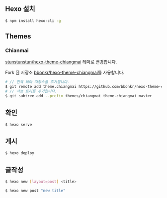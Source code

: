 ## Hexo 설치

```bash
$ npm install hexo-cli -g
```

## Themes

### Chianmai

[stunstunstun/hexo-theme-chiangmai](https://github.com/stunstunstun/hexo-theme-chiangmai) 테마로 변경합니다.

Fork 된 저장소 [bbonkr/hexo-theme-chiangmai](https://github.com/bbonkr/hexo-theme-chiangmai)를 사용합니다.

```bash
# // 원격 테마 저장소를 추가합니다.
$ git remote add theme.chiangmai https://github.com/bbonkr/hexo-theme-chiangmai.git
# // 서브 트리를 추가합니다.
$ git subtree add --prefix themes/chiangmai theme.chiangmai master
```

## 확인

```bash
$ hexo serve
```

## 게시

```bash
$ hexo deploy
```

## 글작성

```bash
$ hexo new [layout=post] <title>
```

```bash
$ hexo new post "new title"
```
